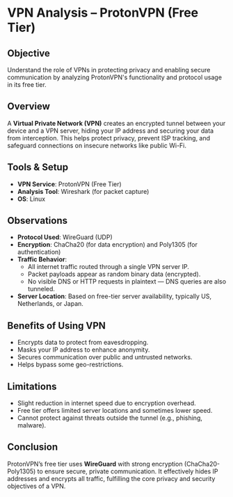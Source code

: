 # VPN Analysis – ProtonVPN (Free Tier)

## Objective
Understand the role of VPNs in protecting privacy and enabling secure communication by analyzing ProtonVPN's functionality and protocol usage in its free tier.

## Overview
A **Virtual Private Network (VPN)** creates an encrypted tunnel between your device and a VPN server, hiding your IP address and securing your data from interception. This helps protect privacy, prevent ISP tracking, and safeguard connections on insecure networks like public Wi-Fi.

## Tools & Setup
- **VPN Service**: ProtonVPN (Free Tier)
- **Analysis Tool**: Wireshark (for packet capture)
- **OS**: Linux

## Observations
- **Protocol Used**: WireGuard (UDP)
- **Encryption**: ChaCha20 (for data encryption) and Poly1305 (for authentication)
- **Traffic Behavior**:  
  - All internet traffic routed through a single VPN server IP.
  - Packet payloads appear as random binary data (encrypted).
  - No visible DNS or HTTP requests in plaintext — DNS queries are also tunneled.
- **Server Location**: Based on free-tier server availability, typically US, Netherlands, or Japan.

## Benefits of Using VPN
- Encrypts data to protect from eavesdropping.
- Masks your IP address to enhance anonymity.
- Secures communication over public and untrusted networks.
- Helps bypass some geo-restrictions.

## Limitations
- Slight reduction in internet speed due to encryption overhead.
- Free tier offers limited server locations and sometimes lower speed.
- Cannot protect against threats outside the tunnel (e.g., phishing, malware).

## Conclusion
ProtonVPN’s free tier uses **WireGuard** with strong encryption (ChaCha20-Poly1305) to ensure secure, private communication. It effectively hides IP addresses and encrypts all traffic, fulfilling the core privacy and security objectives of a VPN.


